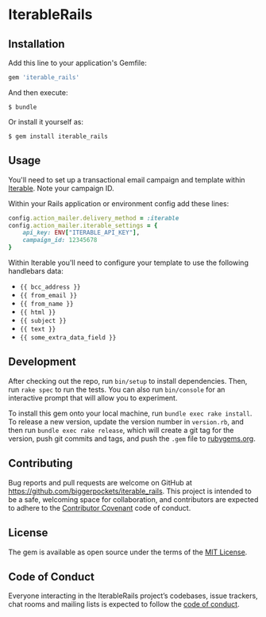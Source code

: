 # IterableRails

## Installation

Add this line to your application's Gemfile:

```ruby
gem 'iterable_rails'
```

And then execute:

    $ bundle

Or install it yourself as:

    $ gem install iterable_rails

## Usage

You'll need to set up a transactional email campaign and template within [Iterable](https://app.iterable.com). Note your campaign ID.

Within your Rails application or environment config add these lines:

```rb
config.action_mailer.delivery_method = :iterable
config.action_mailer.iterable_settings = {
    api_key: ENV["ITERABLE_API_KEY"],
    campaign_id: 12345678
}
```

Within Iterable you'll need to configure your template to use the following handlebars data:

- `{{ bcc_address }}`
- `{{ from_email }}`
- `{{ from_name }}`
- `{{ html }}`
- `{{ subject }}`
- `{{ text }}`
- `{{ some_extra_data_field }}`

## Development

After checking out the repo, run `bin/setup` to install dependencies. Then, run `rake spec` to run the tests. You can also run `bin/console` for an interactive prompt that will allow you to experiment.

To install this gem onto your local machine, run `bundle exec rake install`. To release a new version, update the version number in `version.rb`, and then run `bundle exec rake release`, which will create a git tag for the version, push git commits and tags, and push the `.gem` file to [rubygems.org](https://rubygems.org).

## Contributing

Bug reports and pull requests are welcome on GitHub at https://github.com/biggerpockets/iterable_rails. This project is intended to be a safe, welcoming space for collaboration, and contributors are expected to adhere to the [Contributor Covenant](http://contributor-covenant.org) code of conduct.

## License

The gem is available as open source under the terms of the [MIT License](https://opensource.org/licenses/MIT).

## Code of Conduct

Everyone interacting in the IterableRails project’s codebases, issue trackers, chat rooms and mailing lists is expected to follow the [code of conduct](https://github.com/biggerpockets/iterable_rails/blob/master/CODE_OF_CONDUCT.md).
